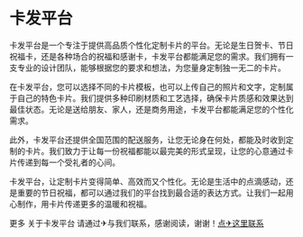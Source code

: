 # 卡发平台

卡发平台是一个专注于提供高品质个性化定制卡片的平台。无论是生日贺卡、节日祝福卡，还是各种场合的祝福和感谢卡，卡发平台都能满足您的需求。我们拥有一支专业的设计团队，能够根据您的要求和想法，为您量身定制独一无二的卡片。

在卡发平台，您可以选择不同的卡片模板，也可以上传自己的照片和文字，定制属于自己的特色卡片。我们提供多种印刷材质和工艺选择，确保卡片质感和效果达到最佳状态。无论是送给朋友、家人，还是商务用途，卡发平台都能满足您的个性化需求。

此外，卡发平台还提供全国范围的配送服务，让您无论身在何处，都能及时收到定制的卡片。我们致力于让每一份祝福都能以最完美的形式呈现，让您的心意通过卡片传递到每一个受礼者的心间。

卡发平台，让定制卡片变得简单、高效而又个性化。无论是生活中的点滴感动，还是重要的节日祝福，都可以通过我们的平台找到最合适的表达方式。让我们一起用心制作，用卡片传递更多的温暖和祝福。

更多 关于卡发平台 请通过✈与我们联系，感谢阅读，谢谢！[点✈这里联系](https://www.k02.cc)